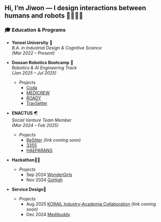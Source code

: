 ## Hi, I’m Jiwon — I design interactions between humans and robots 🫱🏻‍🫲🏿

### 🎓 Education & Programs

- **Yonsei University** 🦅  
  *B.A. in Industrial Design & Cognitive Science*  
  *(Mar 2022 – Present)*

- **Doosan Robotics Bootcamp** 🤖  
  *Robotics & AI Engineering Track*  
  *(Jan 2025 – Jul 2025)*

  - *Projects*  
    - [Coda](https://github.com/Rokey-3-D-autonomous/coda)  
    - [MEDICREW](https://github.com/Rokey-3-D-2-Second/collaboration-2)  
    - [ROADY](https://github.com/Rokey-3-D-2-Second/collaboration-3)  
    - [TraySetter](https://www.canva.com/design/DAGr_Q6r08w/OwgY6S_ZUErYb5fKPci1yw/edit?utm_content=DAGr_Q6r08w&utm_campaign=designshare&utm_medium=link2&utm_source=sharebutton)

- **ENACTUS** 🌏  
  *Social Venture Team Member*  
  *(Mar 2024 – Feb 2025)*

  - *Projects*  
    - [BeSitter](#) *(link coming soon)*
    - [3355](https://www.notion.so/3355-262d35c943028063b6a5c3f7c96270c5?source=copy_link)
    - [HAEPARANG](https://www.notion.so/HAEPARANG-262d35c94302800c8bf0efd5a6723c6b?source=copy_link)

- **Hackathon**👩‍💻
    
  - *Projects*
    - Sep 2024 [WonderGirls](https://www.notion.so/262d35c94302806e84bacad31ae2c592?source=copy_link)
    - Nov 2024 [GoHigh](https://www.notion.so/Hire-Gangwon-262d35c9430280749ebdef837237911b?source=copy_link)

- **Service Design**🌊

  - *Projects*
    - Aug 2025 [KORAIL Industry-Academia Collaboration](#) *(link coming soon)*
    - Dec 2024 [Medibuddy](https://www.notion.so/Medibuddy-262d35c943028009867ed7f1ce2a3d95?source=copy_link)
